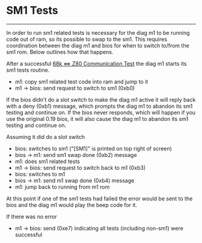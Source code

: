 # SM1 Tests
---

In order to run sm1 related tests is necessary for the diag m1 to be running
code out of ram, so its possible to swap to the sm1.  This requires
coordination between the diag m1 and bios for when to switch to/from the sm1
rom.  Below outlines how that happens.

After a successful [68k <=> Z80 Communication Test](comm_test.md) the
diag m1 starts its sm1 tests routine.

* m1: copy sm1 related test code into ram and jump to it
* m1 -> bios: send request to switch to sm1 (0xb0)

If the bios didn't do a slot switch to make the diag m1 active it will reply
back with a deny (0xb1) message, which prompts the diag m1 to abandon its
sm1 testing and continue on.  If the bios never responds, which will
happen if you use the original 0.19 bios, it will also cause the diag m1 to
abandon its sm1 testing and continue on.

Assuming it did do a slot switch

* bios: switches to sm1 ("[SM1]" is printed on top right of screen)
* bios -> m1: send sm1 swap done (0xb2) message
* m1: does sm1 related tests
* m1 -> bios: send request to switch back to m1 (0xb3)
* bios: switches to m1
* bios -> m1: send m1 swap done (0xb4) message
* m1: jump back to running from m1 rom

At this point if one of the sm1 tests had failed the error would be sent to the
bios and the diag m1 would play the beep code for it.

If there was no error
* m1 -> bios: send (0xe7) indicating all tests (including non-sm1) were
successful
